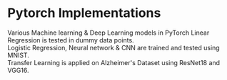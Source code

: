 # Pytorch Implementations
Various Machine learning &amp; Deep Learning models in PyTorch
Linear Regression is tested in dummy data points. <br>
Logistic Regression, Neural network & CNN are trained and tested using MNIST. <br>
Transfer Learning is applied on Alzheimer's Dataset using ResNet18 and VGG16.<br>
